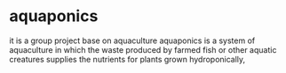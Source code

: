 # aquaponics
it is a group project base on aquaculture 
aquaponics is a system of aquaculture in which the waste produced by farmed fish or other aquatic creatures supplies the nutrients for plants grown hydroponically, 

